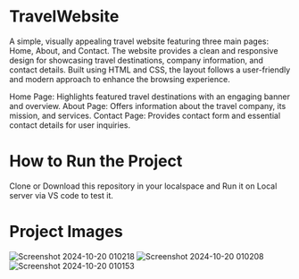# TravelWebsite
A simple, visually appealing travel website featuring three main pages: Home, About, and Contact. The website provides a clean and responsive design for showcasing travel destinations, company information, and contact details. Built using HTML and CSS, the layout follows a user-friendly and modern approach to enhance the browsing experience.

Home Page: Highlights featured travel destinations with an engaging banner and overview.
About Page: Offers information about the travel company, its mission, and services.
Contact Page: Provides contact form and essential contact details for user inquiries.

# How to Run the Project 
Clone or Download this repository in your localspace and Run it on Local server via VS code to test it.
# Project Images
![Screenshot 2024-10-20 010218](https://github.com/user-attachments/assets/7056bd2d-7422-4fee-93dd-f338af2264c8)
![Screenshot 2024-10-20 010208](https://github.com/user-attachments/assets/70adc4f1-a933-47ae-877a-00a25c52eb9a)
![Screenshot 2024-10-20 010153](https://github.com/user-attachments/assets/38dc5a58-1734-4eae-9239-4fedd2669c6c)
